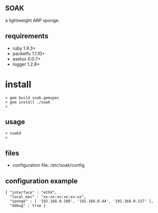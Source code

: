 ## SOAK

a lightweight ARP sponge.

## requirements

+ ruby 1.9.3+
+ packetfu 1.1.10+
+ asetus 0.0.7+
+ logger 1.2.8+

# install

	> gem build soak.gemspec
	> gem install ./soak
	>

## usage

	> soakd
 	>

## files

+ configuration file: /etc/soak/config

## configuration example

	{ "interface" : "ethX",
	  "local_mac" : "xx:xx:xx:xx:xx:xx",
	  "sponge" : [ '192.168.0.100', '192.168.0.44', '192.168.0.137' ],
	  "debug" : true }




